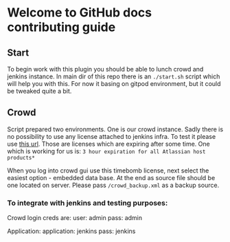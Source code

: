 # Welcome to GitHub docs contributing guide <!-- omit in toc -->

## Start

To begin work with this plugin you should be able to lunch crowd and jenkins instance.
In main dir of this repo there is an `./start.sh` script which will help you with this.
For now it basing on gitpod environment, but it could be tweaked quite a bit.

## Crowd

Script prepared two environments. One is our crowd instance.
Sadly there is no possibility to use any license attached to jenkins infra.
To test it please use [this url](https://developer.atlassian.com/platform/marketplace/timebomb-licenses-for-testing-server-apps/
).
Those are licenses which are expiring after some time.
One which is working for us is: `3 hour expiration for all Atlassian host products*`

When you log into crowd gui use this timebomb license, next select the easiest option - embedded data base.
At the end as source file should be one located on server. Please pass `/crowd_backup.xml` as a backup source.

### To integrate with jenkins and testing purposes:

Crowd login creds are:
user:         admin
pass:         admin

Application:
application:  jenkins
pass:         jenkins

